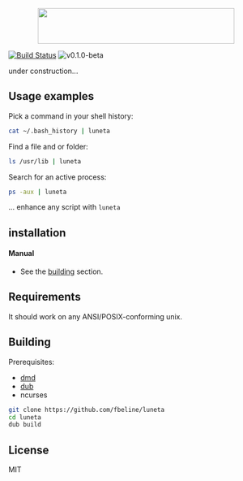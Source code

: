 <p align="center">
  <img width="388" height="70" src="https://user-images.githubusercontent.com/5730881/79414815-01268880-7f82-11ea-8f46-f526f829bd69.png">
</p>

[![Build Status](https://travis-ci.org/fbeline/luneta.svg?branch=master)](https://travis-ci.org/fbeline/luneta)
![v0.1.0-beta](https://img.shields.io/badge/v0.1.0--beta-blue)

under construction...

## Usage examples

Pick a command in your shell history:
```bash
cat ~/.bash_history | luneta 
```

Find a file and or folder:
```bash
ls /usr/lib | luneta
```

Search for an active process:
```bash
ps -aux | luneta
```
... enhance any script with `luneta`

## installation

#### Manual
- See the [building](#building) section.

## Requirements
It should work on any ANSI/POSIX-conforming unix.

## Building
Prerequisites: 
- [dmd](https://dlang.org/download.html)
- [dub](https://code.dlang.org/download)
- ncurses

```bash
git clone https://github.com/fbeline/luneta
cd luneta
dub build
```

## License
MIT
